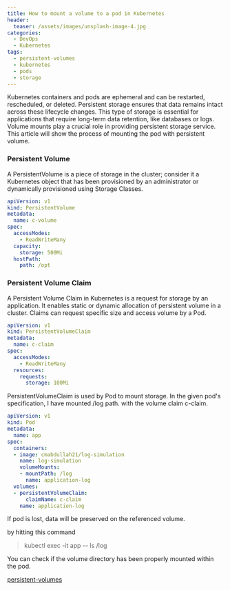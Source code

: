 ```yaml
---
title: How to mount a volume to a pod in Kubernetes
header:
  teaser: /assets/images/unsplash-image-4.jpg
categories:
  - DevOps
  - Kubernetes
tags:
  - persistent-volumes
  - kubernetes
  - pods
  - storage
---
```


Kubernetes containers and pods are ephemeral and can be restarted, rescheduled, or deleted.
Persistent storage ensures that data remains intact across these lifecycle changes.
This type of storage is essential for applications that require long-term data retention, like databases or logs.
Volume mounts play a crucial role in providing persistent storage service.
This article will show the process of mounting the pod with persistent volume.

### Persistent Volume

A PersistentVolume is a piece of storage in the cluster; consider it a Kubernetes object that has been provisioned by
an administrator or dynamically provisioned using Storage Classes.

```yaml
apiVersion: v1
kind: PersistentVolume
metadata:
  name: c-volume
spec:
  accessModes:
    - ReadWriteMany
  capacity:
    storage: 500Mi
  hostPath:
    path: /opt
```
### Persistent Volume Claim

A Persistent Volume Claim in Kubernetes is a request for storage by an application.
It enables static or dynamic allocation of persistent volume in a cluster.
Claims can request specific size and access volume by a Pod.

```yaml
apiVersion: v1
kind: PersistentVolumeClaim
metadata:
  name: c-claim
spec:
  accessModes:
    - ReadWriteMany
  resources:
    requests:
      storage: 100Mi
```

PersistentVolumeClaim is used by Pod to mount storage. In the given pod's specification, I have mounted /log path.
with the volume claim c-claim.

```yaml
apiVersion: v1
kind: Pod
metadata:
  name: app
spec:
  containers:
  - image: cmabdullah21/log-simulation
    name: log-simulation
    volumeMounts:
    - mountPath: /log
      name: application-log
  volumes:
  - persistentVolumeClaim:
      claimName: c-claim
    name: application-log
```

If pod is lost, data will be preserved on the referenced volume.

by hitting this command
> kubectl exec -it app -- ls /log

You can check if the volume directory has been properly mounted within the pod.


[persistent-volumes](https://kubernetes.io/docs/concepts/storage/persistent-volumes/)

